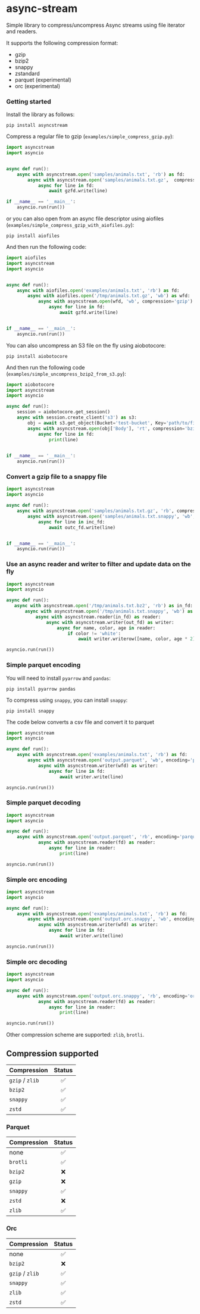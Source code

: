 async-stream
============

Simple library to compress/uncompress Async streams using file iterator and readers.

It supports the following compression format:

* gzip
* bzip2
* snappy
* zstandard
* parquet (experimental)
* orc (experimental)

### Getting started

Install the library as follows:

    pip install asyncstream

Compress a regular file to gzip (`examples/simple_compress_gzip.py`):
```python
import asyncstream
import asyncio


async def run():
    async with asyncstream.open('samples/animals.txt', 'rb') as fd:
        async with asyncstream.open('samples/animals.txt.gz',  compression='gzip') as gzfd:
            async for line in fd:
                await gzfd.write(line)

if __name__ == '__main__':
    asyncio.run(run())
```

or you can also open from an async file descriptor using aiofiles (`examples/simple_compress_gzip_with_aiofiles.py`):

    pip install aiofiles
    
And then run the following code:        
```python
import aiofiles
import asyncstream
import asyncio


async def run():
    async with aiofiles.open('examples/animals.txt', 'rb') as fd:
        async with aiofiles.open('/tmp/animals.txt.gz', 'wb') as wfd:
            async with asyncstream.open(wfd, 'wb', compression='gzip') as gzfd:
                async for line in fd:
                    await gzfd.write(line)


if __name__ == '__main__':
    asyncio.run(run())
```

You can also uncompress an S3 file on the fly using aiobotocore:

    pip install aiobotocore

And then run the following code (`examples/simple_uncompress_bzip2_from_s3.py`):
```python
import aiobotocore
import asyncstream
import asyncio

async def run():
    session = aiobotocore.get_session()
    async with session.create_client('s3') as s3:
        obj = await s3.get_object(Bucket='test-bucket', Key='path/to/file.gz')
        async with asyncstream.open(obj['Body'], 'rt', compression='bzip2') as fd:
            async for line in fd:
                print(line)
    

if __name__ == '__main__':
    asyncio.run(run())
```

### Convert a gzip file to a snappy file

```python
import asyncstream
import asyncio

async def run():
    async with asyncstream.open('samples/animals.txt.gz', 'rb', compression='gzip') as inc_fd:
        async with asyncstream.open('samples/animals.txt.snappy', 'wb', compression='snappy') as outc_fd:
            async for line in inc_fd:
                await outc_fd.write(line)


if __name__ == '__main__':
    asyncio.run(run())
```

### Use an async reader and writer to filter and update data on the fly
 ```python
import asyncstream
import asyncio
 
async def run():
    async with asyncstream.open('/tmp/animals.txt.bz2', 'rb') as in_fd:
        async with asyncstream.open('/tmp/animals.txt.snappy', 'wb') as out_fd:
            async with asyncstream.reader(in_fd) as reader:
                async with asyncstream.writer(out_fd) as writer:
                    async for name, color, age in reader:
                        if color != 'white':
                            await writer.writerow([name, color, age * 2])
 
asyncio.run(run())
```

### Simple parquet encoding

You will need to install `pyarrow` and `pandas`:

    pip install pyarrow pandas

To compress using `snappy`, you can install `snappy`:

    pip install snappy
    
The code below converts a csv file and convert it to parquet
```python
import asyncstream
import asyncio

async def run():
    async with asyncstream.open('examples/animals.txt', 'rb') as fd:
        async with asyncstream.open('output.parquet', 'wb', encoding='parquet', compression='snappy') as wfd:
            async with asyncstream.writer(wfd) as writer:
                async for line in fd:
                    await writer.write(line)

asyncio.run(run())
```

### Simple parquet decoding
```python
import asyncstream
import asyncio

async def run():
    async with asyncstream.open('output.parquet', 'rb', encoding='parquet') as fd:
            async with asyncstream.reader(fd) as reader:
                async for line in reader:
                    print(line)

asyncio.run(run())
```

### Simple orc encoding
```python
import asyncstream
import asyncio

async def run():
    async with asyncstream.open('examples/animals.txt', 'rb') as fd:
        async with asyncstream.open('output.orc.snappy', 'wb', encoding='orc', compression='snappy') as wfd:
            async with asyncstream.writer(wfd) as writer:
                async for line in fd:
                    await writer.write(line)

asyncio.run(run())
```
### Simple orc decoding

```python
import asyncstream
import asyncio

async def run():
    async with asyncstream.open('output.orc.snappy', 'rb', encoding='orc') as fd:
            async with asyncstream.reader(fd) as reader:
                async for line in reader:
                    print(line)

asyncio.run(run())
```

Other compression scheme are supported: `zlib`, `brotli`.


## Compression supported

Compression                                  | Status
-------------------------------------- | :-----:
`gzip` / `zlib`                          | :white_check_mark:
`bzip2`                          | :white_check_mark:
`snappy`                          | :white_check_mark:
`zstd`                          | :white_check_mark:

### Parquet
Compression                                  | Status
-------------------------------------- | :-----:
none                    | :white_check_mark:
`brotli`                  | :white_check_mark:
`bzip2`                  | :x: 
`gzip`                  | :x: 
`snappy`                  | :white_check_mark:
`zstd`                  | :x:
`zlib`                  | :white_check_mark:

### Orc

Compression                       | Status
-------------------------------------- | :-----:
none                    | :white_check_mark:
`bzip2`                  | :x: 
`gzip` / `zlib`                 | :white_check_mark:
`snappy`                  | :white_check_mark:
`zlib`                  | :white_check_mark:
`zstd`                  | :white_check_mark:
